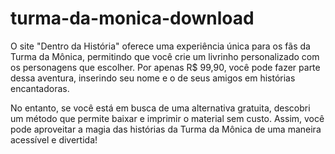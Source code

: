 # turma-da-monica-download
O site "Dentro da História" oferece uma experiência única para os fãs da Turma da Mônica, permitindo que você crie um livrinho personalizado com os personagens que escolher. Por apenas R$ 99,90, você pode fazer parte dessa aventura, inserindo seu nome e o de seus amigos em histórias encantadoras.

No entanto, se você está em busca de uma alternativa gratuita, descobri um método que permite baixar e imprimir o material sem custo. Assim, você pode aproveitar a magia das histórias da Turma da Mônica de uma maneira acessível e divertida!
